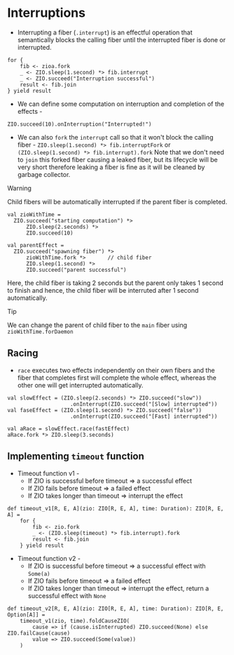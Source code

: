 # Interruptions
- Interrupting a fiber (`.interrupt`) is an effectful operation that semantically blocks the calling fiber until the interrupted fiber is done or interrupted.
```
for {
    fib <- zioa.fork
    _ <- ZIO.sleep(1.second) *> fib.interrupt
    _ <- ZIO.succeed("Interruption successful")
    result <- fib.join
} yield result
```
- We can define some computation on interruption and completion of the effects - 
```
ZIO.succeed(10).onInterruption("Interrupted!")
```
- We can also `fork` the `interrupt` call so that it won't block the calling fiber -
`ZIO.sleep(1.second) *> fib.interruptFork`
or
`(ZIO.sleep(1.second) *> fib.interrupt).fork`
Note that we don't need to `join` this forked fiber causing a leaked fiber, but its lifecycle will be very short therefore leaking a fiber is fine as it will be cleaned by garbage collector.

> [!WARNING]
> Child fibers will be automatically interrupted if the parent fiber is completed.
> ```
> val zioWithTime = 
>   ZIO.succeed("starting computation") *>
>       ZIO.sleep(2.seconds) *>
>       ZIO.succeed(10)
>
> val parentEffect =
>   ZIO.succeed("spawning fiber") *>
>       zioWithTime.fork *>       // child fiber
>       ZIO.sleep(1.second) *>
>       ZIO.succeed("parent successful")
> ```
> Here, the child fiber is taking 2 seconds but the parent only takes 1 second to finish and hence, the child fiber will be interruted after 1 second automatically.

> [!TIP] 
> We can change the parent of child fiber to the `main` fiber using `zioWithTime.forDaemon`

## Racing
- `race` executes two effects independently on their own fibers and the fiber that completes first will complete the whole effect, whereas the other one will get interrupted automatically.
```
val slowEffect = (ZIO.sleep(2.seconds) *> ZIO.succeed("slow"))
                    .onInterrupt(ZIO.succeed("[Slow] interrupted"))
val faseEffect = (ZIO.sleep(1.second) *> ZIO.succeed("false"))
                    .onInterrupt(ZIO.succeed("[Fast] interrupted"))

val aRace = slowEffect.race(fastEffect)
aRace.fork *> ZIO.sleep(3.seconds)
```

## Implementing `timeout` function
- Timeout function v1 -
    - If ZIO is successful before timeout => a successful effect
    - If ZIO fails before timeout => a failed effect
    - If ZIO takes longer than timeout => interrupt the effect
```
def timeout_v1[R, E, A](zio: ZIO[R, E, A], time: Duration): ZIO[R, E, A] =
    for {
        fib <- zio.fork
        _ <- (ZIO.sleep(timeout) *> fib.interrupt).fork
        result <- fib.join
    } yield result
```

- Timeout function v2 -
    - If ZIO is successful before timeout => a successful effect with `Some(a)`
    - If ZIO fails before timeout => a failed effect
    - If ZIO takes longer than timeout => interrupt the effect, return a successful effect with `None`

```
def timeout_v2[R, E, A](zio: ZIO[R, E, A], time: Duration): ZIO[R, E, Option[A]] =
    timeout_v1(zio, time).foldCauseZIO(
        cause => if (cause.isInterrupted) ZIO.succeed(None) else ZIO.failCause(cause)
        value => ZIO.succeed(Some(value))
    )
```
